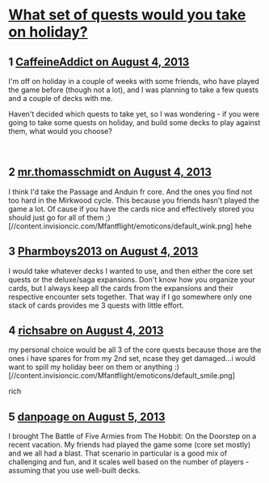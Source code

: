 # [What set of quests would you take on holiday?](https://community.fantasyflightgames.com/topic/87802-what-set-of-quests-would-you-take-on-holiday/)

## 1 [CaffeineAddict on August 4, 2013](https://community.fantasyflightgames.com/topic/87802-what-set-of-quests-would-you-take-on-holiday/?do=findComment&comment=830922)

I'm off on holiday in a couple of weeks with some friends, who have played the game before (though not a lot), and I was planning to take a few quests and a couple of decks with me.

Haven't decided which quests to take yet, so I was wondering - if you were going to take some quests on holiday, and build some decks to play against them, what would you choose?

 

## 2 [mr.thomasschmidt on August 4, 2013](https://community.fantasyflightgames.com/topic/87802-what-set-of-quests-would-you-take-on-holiday/?do=findComment&comment=830934)

I think I'd take the Passage and Anduin fr core. And the ones you find not too hard in the Mirkwood cycle. This because you friends hasn't played the game a lot. Of cause if you have the cards nice and effectively stored you should just go for all of them ;) [//content.invisioncic.com/Mfantflight/emoticons/default_wink.png] hehe

## 3 [Pharmboys2013 on August 4, 2013](https://community.fantasyflightgames.com/topic/87802-what-set-of-quests-would-you-take-on-holiday/?do=findComment&comment=830937)

I would take whatever decks I wanted to use, and then either the core set quests or the deluxe/saga expansions. Don't know how you organize your cards, but I always keep all the cards from the expansions and their respective encounter sets together. That way if I go somewhere only one stack of cards provides me 3 quests with little effort.

## 4 [richsabre on August 4, 2013](https://community.fantasyflightgames.com/topic/87802-what-set-of-quests-would-you-take-on-holiday/?do=findComment&comment=831133)

my personal choice would be all 3 of the core quests because those are the ones i have spares for from my 2nd set, ncase they get damaged...i would want to spill my holiday beer on them or anything :) [//content.invisioncic.com/Mfantflight/emoticons/default_smile.png]

rich

## 5 [danpoage on August 5, 2013](https://community.fantasyflightgames.com/topic/87802-what-set-of-quests-would-you-take-on-holiday/?do=findComment&comment=831339)

I brought The Battle of Five Armies from The Hobbit: On the Doorstep on a recent vacation. My friends had played the game some (core set mostly) and we all had a blast. That scenario in particular is a good mix of challenging and fun, and it scales well based on the number of players - assuming that you use well-built decks.

